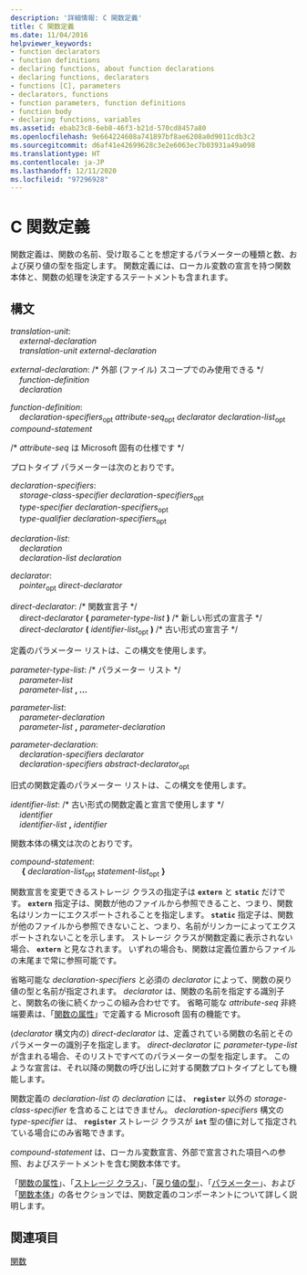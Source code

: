 ```yaml
---
description: '詳細情報: C 関数定義'
title: C 関数定義
ms.date: 11/04/2016
helpviewer_keywords:
- function declarators
- function definitions
- declaring functions, about function declarations
- declaring functions, declarators
- functions [C], parameters
- declarators, functions
- function parameters, function definitions
- function body
- declaring functions, variables
ms.assetid: ebab23c8-6eb8-46f3-b21d-570cd8457a80
ms.openlocfilehash: 9e664224608a741897bf8ae6208a0d9011cdb3c2
ms.sourcegitcommit: d6af41e42699628c3e2e6063ec7b03931a49a098
ms.translationtype: HT
ms.contentlocale: ja-JP
ms.lasthandoff: 12/11/2020
ms.locfileid: "97296928"
---
```

# <a name="c-function-definitions"></a>C 関数定義

関数定義は、関数の名前、受け取ることを想定するパラメーターの種類と数、および戻り値の型を指定します。 関数定義には、ローカル変数の宣言を持つ関数本体と、関数の処理を決定するステートメントも含まれます。

## <a name="syntax"></a>構文

*translation-unit*:<br/>
&nbsp;&nbsp;&nbsp;&nbsp;*external-declaration* <br/>
&nbsp;&nbsp;&nbsp;&nbsp;*translation-unit* *external-declaration*

*external-declaration*: /\* 外部 (ファイル) スコープでのみ使用できる \*/<br/>
&nbsp;&nbsp;&nbsp;&nbsp;*function-definition*<br/>
&nbsp;&nbsp;&nbsp;&nbsp;*declaration*

*function-definition*:<br/>
&nbsp;&nbsp;&nbsp;&nbsp;*declaration-specifiers*<sub>opt</sub> *attribute-seq*<sub>opt</sub> *declarator* *declaration-list*<sub>opt</sub> *compound-statement*

/\* *attribute-seq* は Microsoft 固有の仕様です \*/

プロトタイプ パラメーターは次のとおりです。

*declaration-specifiers*:<br/>
&nbsp;&nbsp;&nbsp;&nbsp;*storage-class-specifier* *declaration-specifiers*<sub>opt</sub> <br/>
&nbsp;&nbsp;&nbsp;&nbsp;*type-specifier* *declaration-specifiers*<sub>opt</sub><br/>
&nbsp;&nbsp;&nbsp;&nbsp;*type-qualifier* *declaration-specifiers*<sub>opt</sub>

*declaration-list*:<br/>
&nbsp;&nbsp;&nbsp;&nbsp;*declaration*<br/>
&nbsp;&nbsp;&nbsp;&nbsp;*declaration-list* *declaration*

*declarator*:<br/>
&nbsp;&nbsp;&nbsp;&nbsp;*pointer*<sub>opt</sub> *direct-declarator*

*direct-declarator*: /\* 関数宣言子 \*/<br/>
&nbsp;&nbsp;&nbsp;&nbsp;*direct-declarator*  **(**  *parameter-type-list*  **)**  /\* 新しい形式の宣言子 \*/<br/>
&nbsp;&nbsp;&nbsp;&nbsp;*direct-declarator*  **(**  *identifier-list*<sub>opt</sub> **)**  /\* 古い形式の宣言子 \*/

定義のパラメーター リストは、この構文を使用します。

*parameter-type-list*: /\* パラメーター リスト \*/<br/>
&nbsp;&nbsp;&nbsp;&nbsp;*parameter-list* <br/>
&nbsp;&nbsp;&nbsp;&nbsp;*parameter-list* **, ...**

*parameter-list*:<br/>
&nbsp;&nbsp;&nbsp;&nbsp;*parameter-declaration*<br/>
&nbsp;&nbsp;&nbsp;&nbsp;*parameter-list* **,**  *parameter-declaration*

*parameter-declaration*:<br/>
&nbsp;&nbsp;&nbsp;&nbsp;*declaration-specifiers* *declarator*<br/>
&nbsp;&nbsp;&nbsp;&nbsp;*declaration-specifiers* *abstract-declarator*<sub>opt</sub>

旧式の関数定義のパラメーター リストは、この構文を使用します。

*identifier-list*: /\* 古い形式の関数定義と宣言で使用します \*/<br/>
&nbsp;&nbsp;&nbsp;&nbsp;*identifier*<br/>
&nbsp;&nbsp;&nbsp;&nbsp;*identifier-list* **,**  *identifier*

関数本体の構文は次のとおりです。

*compound-statement*:<br/>
&nbsp;&nbsp;&nbsp;&nbsp; **{** *declaration-list*<sub>opt</sub> *statement-list*<sub>opt</sub> **}**

関数宣言を変更できるストレージ クラスの指定子は **`extern`** と **`static`** だけです。 **`extern`** 指定子は、関数が他のファイルから参照できること、つまり、関数名はリンカーにエクスポートされることを指定します。 **`static`** 指定子は、関数が他のファイルから参照できないこと、つまり、名前がリンカーによってエクスポートされないことを示します。 ストレージ クラスが関数定義に表示されない場合、 **`extern`** と見なされます。 いずれの場合も、関数は定義位置からファイルの末尾まで常に参照可能です。

省略可能な *declaration-specifiers* と必須の *declarator* によって、関数の戻り値の型と名前が指定されます。 *declarator* は、関数の名前を指定する識別子と、関数名の後に続くかっこの組み合わせです。 省略可能な *attribute-seq* 非終端要素は、「[関数の属性](../c-language/function-attributes.md)」で定義する Microsoft 固有の機能です。

(*declarator* 構文内の) *direct-declarator* は、定義されている関数の名前とそのパラメーターの識別子を指定します。 *direct-declarator* に *parameter-type-list* が含まれる場合、そのリストですべてのパラメーターの型を指定します。 このような宣言は、それ以降の関数の呼び出しに対する関数プロトタイプとしても機能します。

関数定義の *declaration-list* の *declaration* には、 **`register`** 以外の *storage-class-specifier* を含めることはできません。 *declaration-specifiers* 構文の *type-specifier* は、 **`register`** ストレージ クラスが **`int`** 型の値に対して指定されている場合にのみ省略できます。

*compound-statement* は、ローカル変数宣言、外部で宣言された項目への参照、およびステートメントを含む関数本体です。

「[関数の属性](../c-language/function-attributes.md)」、「[ストレージ クラス](../c-language/storage-class.md)」、「[戻り値の型](../c-language/return-type.md)」、「[パラメーター](../c-language/parameters.md)」、および「[関数本体](../c-language/function-body.md)」の各セクションでは、関数定義のコンポーネントについて詳しく説明します。

## <a name="see-also"></a>関連項目

[関数](../c-language/functions-c.md)
